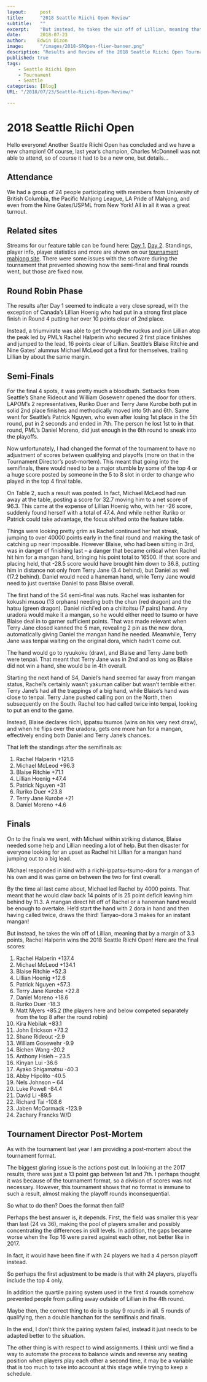```yaml
---
layout:     post
title:      "2018 Seattle Riichi Open Review"
subtitle:   ""
excerpt:    "But instead, he takes the win off of Lillian, meaning that by a margin of 3.3 points, Rachel Halperin wins the 2018 Seattle Riichi Open!"
date:       2018-07-23
author:    Edwin Dizon
image:      "/images/2018-SROpen-flier-banner.png"
description: "Results and Review of the 2018 Seattle Riichi Open Tournament"
published: true 
tags:
    - Seattle Riichi Open
    - Tournament
    - Seattle
categories: [Blog]
URL: "/2018/07/23/Seattle-Riichi-Open-Review/"

---
```


# 2018 Seattle Riichi Open

Hello everyone! Another Seattle Riichi Open has concluded and we have
a new champion! Of course, last year’s champion, Charles McDonnell was
not able to attend, so of course it had to be a new one, but details…

## Attendance

We had a group of 24 people participating with members from University
of British Columbia, the Pacific Mahjong League, LA Pride of Mahjong,
and even from the Nine Gates/USPML from New York! All in all it was a
great turnout.

## Related sites

Streams for our feature table can be found here:
[Day 1](https://www.twitch.tv/kimanisa),
[Day 2](https://www.youtube.com/watch?v=DzpeG7FZ0Ao).
Standings, player info, player statistics and more are shown
on our
[tournament mahjong site](https://tomas.seattlemahjong.club/t/2018%20Seattle%20Riichi%20Open/tournament).
There were some issues with the software during the tournament
that prevented showing how the semi-final and final rounds went,
but those are fixed now.

## Round Robin Phase

The results after Day 1 seemed to indicate a very close spread, with
the exception of Canada’s Lillian Hoenig who had put in a strong first
place finish in Round 4 putting her over 10 points clear of 2nd place.

Instead, a triumvirate was able to get through the ruckus and join
Lillian atop the peak led by PML’s Rachel Halperin who secured 2 first
place finishes and jumped to the lead, 16 points clear of
Lillian. Seattle’s Blaise Ritchie and Nine Gates’ alumnus Michael
McLeod got a first for themselves, trailing Lillian by about the same
margin.

## Semi-Finals

For the final 4 spots, it was pretty much a bloodbath. Setbacks from
Seattle’s Shane Rideout and William Gosewehr opened the door for
others. LAPOM’s 2 representatives, Ruriko Duer and Terry Jane Kurobe
both put in solid 2nd place finishes and methodically moved into 5th
and 6th. Same went for Seattle’s Patrick Nguyen, who even after losing
1st place in the 5th round, put in 2 seconds and ended in 7th. The
person he lost 1st to in that round, PML’s Daniel Moreno, did just
enough in the 6th round to sneak into the playoffs.

Now unfortunately, I had changed the format of the tournament to have
no adjustment of scores between qualifying and playoffs (more on that
in the Tournament Director’s post-mortem). This meant that going into
the semifinals, there would need to be a major stumble by some of the
top 4 or a huge score posted by someone in the 5 to 8 slot in order
to change who played in the top 4 final table.

On Table 2, such a result was posted. In fact, Michael McLeod had run
away at the table, posting a score for 32.7 moving him to a net score
of 96.3. This came at the expense of Lillian Hoenig who, with her -26
score, suddenly found herself with a total of 47.4. And while neither
Ruriko or Patrick could take advantage, the focus shifted onto the
feature table.

Things were looking pretty grim as Rachel continued her hot streak,
jumping to over 40000 points early in the final round and making the
task of catching up near impossible. However Blaise, who had been
sitting in 3rd, was in danger of finishing last – a danger that became
critical when Rachel hit him for a mangan hand, bringing his point
total to 16500. If that score and placing held, that -28.5 score would
have brought him down to 36.8, putting him in distance not only from
Terry Jane (3.4 behind), but Daniel as well (17.2 behind). Daniel
would need a haneman hand, while Terry Jane would need to just
overtake Daniel to pass Blaise overall.

The first hand of the S4 semi-final was nuts. Rachel was isshanten for
kokushi musou (13 orphans) needing both the chun (red dragon) and the
hatsu (green dragon). Daniel riichi'ed on a chiitoitsu (7 pairs)
hand. Any uradora would make it a mangan, so he would either need to
tsumo or have Blaise deal in to garner sufficient points. That was
made relevant when Terry Jane closed kanned the 5 man, revealing 2 pin
as the new dora, automatically giving Daniel the mangan hand he
needed. Meanwhile, Terry Jane was tenpai waiting on the original dora,
which hadn’t come out.

The hand would go to ryuukoku (draw), and Blaise and Terry Jane both
were tenpai. That meant that Terry Jane was in 2nd and as long as
Blaise did not win a hand, she would be in 4th overall.

Starting the next hand of S4, Daniel’s hand seemed far away from
mangan status, Rachel’s certainly wasn’t yakuman caliber but wasn’t
terrible either. Terry Jane’s had all the trappings of a big hand,
while Blaise’s hand was close to tenpai.
Terry Jane pushed calling pon on the North, then subsequently on the
South. Rachel too had called twice into tenpai, looking to put an end
to the game.

Instead, Blaise declares riichi, ippatsu tsumos (wins on his very next
draw), and when he flips over the uradora, gets one more han for a
mangan, effectively ending both Daniel and Terry Jane’s chances.

That left the standings after the semifinals as:

 1. Rachel Halperin +121.6
 2. Michael McLeod +96.3
 3. Blaise Ritchie +71.1
 4. Lillian Hoenig +47.4
 5. Patrick Nguyen +31
 6. Ruriko Duer +23.8
 7. Terry Jane Kurobe +21
 8. Daniel Moreno +4.6

## Finals

On to the finals we went, with Michael within striking distance,
Blaise needed some help and Lillian needing a lot of help. But then
disaster for everyone looking for an upset as Rachel hit Lillian for a
mangan hand jumping out to a big lead.

Michael responded in kind with a riichi-ippatsu-tsumo-dora for a
mangan of his own and it was game on between the two for first
overall.

By the time all last came about, Michael led Rachel by 4000
points. That meant that he would claw back 14 points of is 25 point
deficit leaving him behind by 11.3. A mangan direct hit off of Rachel
or a haneman hand would be enough to overtake. He’d start the hand
with 2 dora in hand and then having called twice, draws the third!
Tanyao-dora 3 makes for an instant mangan!

But instead, he takes the win off of Lillian, meaning that by a margin
of 3.3 points, Rachel Halperin wins the 2018 Seattle Riichi Open!
Here are the final scores:

 1. Rachel Halperin +137.4
 1. Michael McLeod +134.1
 1. Blaise Ritchie +52.3
 1. Lillian Hoenig +12.6
 1. Patrick Nguyen +57.3
 1. Terry Jane Kurobe +22.8
 1. Daniel Moreno +18.6
 1. Ruriko Duer -18.3
 1. Matt Myers +85.2  (the players here and below competed separately from the top 8 after the round robin)
 1. Kira Nebilak +83.1
 1. John Erickson +73.2
 1. Shane Rideout -2.9
 1. William Gosewehr -9.9
 1. Bichen Wang -20.2
 1. Anthony Hsieh – 23.5
 1. Kinyan Lui -36.6
 1. Ayako Shigamatsu -40.3
 1. Abby Hipolito -40.5
 1. Nels Johnson – 64
 1. Luke Powell -84.4
 1. David Li -89.5
 1. Richard Tai -108.6
 1. Jaben McCormack -123.9
 1. Zachary Francks W/D


## Tournament Director Post-Mortem

As with the tournament last year I am providing a post-mortem about
the tournament format.

The biggest glaring issue is the actions post cut. In looking at the
2017 results, there was just a 13 point gap between 1st and 7th. I
perhaps thought it was because of the tournament format, so a division
of scores was not necessary. However, this tournament shows that no
format is immune to such a result, almost making the playoff rounds
inconsequential.

So what to do then? Does the format then fail?

Perhaps the best answer is, it depends. First, the field was smaller
this year than last (24 vs 36), making the pool of players smaller and
possibly concentrating the differences in skill levels. In addition,
the gaps became worse when the Top 16 were paired against each other,
not better like in 2017.

In fact, it would have been fine if with 24 players we had a 4 person
playoff instead.

So perhaps the first adjustment to be made is that with 24 players,
playoffs include the top 4 only.

In addition the quartile pairing system used in the first 4 rounds
somehow prevented people from pulling away outside of Lillian in the
4th round.

Maybe then, the correct thing to do is to play 9 rounds in all. 5
rounds of qualifying, then a double hanchan for the semifinals and
finals.

In the end, I don’t think the pairing system failed, instead it just
needs to be adapted better to the situation.

The other thing is with respect to wind assignments. I think until we
find a way to automate the process to balance winds and reverse any
seating position when players play each other a second time, it may be
a variable that is too much to take into account at this stage while
trying to keep a schedule.
